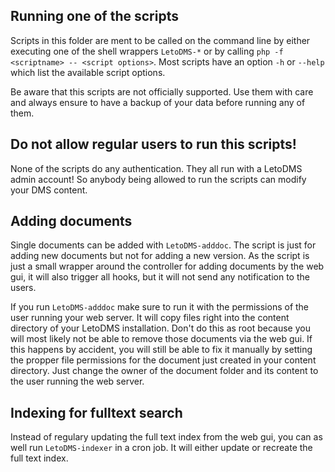 Running one of the scripts
---------------------------

Scripts in this folder are ment to be called on the command line by
either executing one of the shell wrappers `LetoDMS-*` or by calling
`php -f <scriptname> -- <script options>`. Most scripts have an option
`-h` or `--help` which list the available script options.

Be aware that this scripts are not officially supported. Use them with
care and always ensure to have a backup of your data before running
any of them.

Do not allow regular users to run this scripts!
-----------------------------------------------

None of the scripts do any authentication. They all run with a LetoDMS
admin account! So anybody being allowed to run the scripts can modify
your DMS content.

Adding documents
------------------

Single documents can be added with `LetoDMS-adddoc`. The script is just for
adding new documents but not for adding a new version. As the script is
just a small wrapper around the controller for adding documents by the web gui,
it will also trigger all hooks, but it will not send any notification to the
users.

If you run `LetoDMS-adddoc` make sure to run it with the permissions
of the user running your web server. It will copy files right into
the content directory of your LetoDMS installation. Don't do this
as root because you will most likely not be able to remove those documents
via the web gui. If this happens by accident, you will still be able
to fix it manually by setting the propper file permissions for the document
just created in your content directory. Just change the owner of the
document folder and its content to the user running the web server.

Indexing for fulltext search
-----------------------------

Instead of regulary updating the full text index from the web gui, you
can as well run `LetoDMS-indexer` in a cron job. It will either update
or recreate the full text index.
